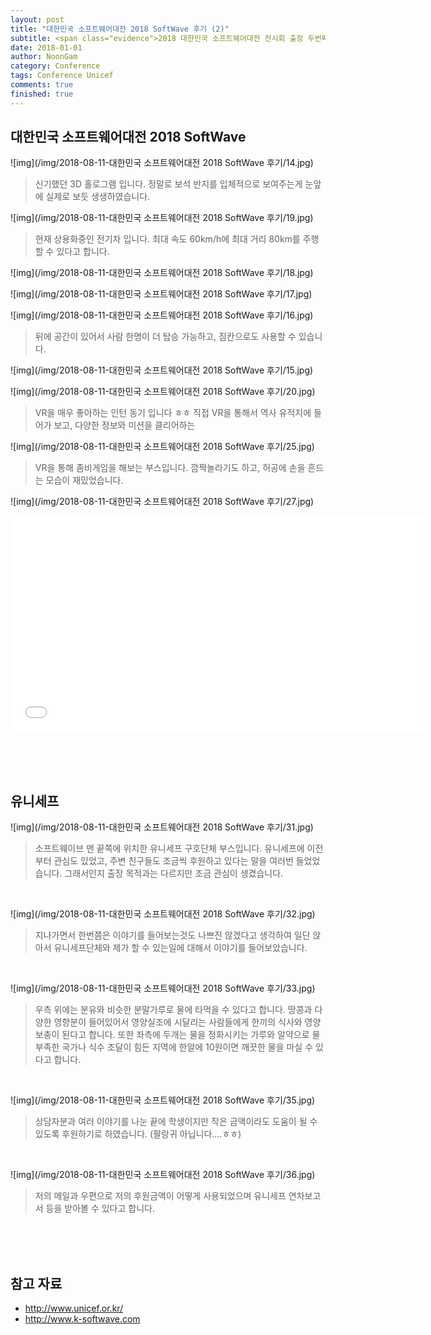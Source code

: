 ```yaml
---
layout: post
title: "대한민국 소프트웨어대전 2018 SoftWave 후기 (2)"
subtitle: <span class="evidence">2018 대한민국 소프트웨어대전 전시회 출장 두번째</span>
date: 2018-01-01
author: NoonGam
category: Conference
tags: Conference Unicef
comments: true
finished: true
---
```




## 대한민국 소프트웨어대전 2018 SoftWave

![img](/img/2018-08-11-대한민국 소프트웨어대전 2018 SoftWave 후기/14.jpg)

> 신기했던 3D 홀로그램 입니다. 정말로 보석 반지를 입체적으로 보여주는게 눈앞에 실제로 보듯 생생하였습니다.

![img](/img/2018-08-11-대한민국 소프트웨어대전 2018 SoftWave 후기/19.jpg)

> 현재 상용화중인 전기차 입니다. 최대 속도 60km/h에 최대 거리 80km를 주행할 수 있다고 합니다.

![img](/img/2018-08-11-대한민국 소프트웨어대전 2018 SoftWave 후기/18.jpg)

![img](/img/2018-08-11-대한민국 소프트웨어대전 2018 SoftWave 후기/17.jpg)



![img](/img/2018-08-11-대한민국 소프트웨어대전 2018 SoftWave 후기/16.jpg)

> 뒤에 공간이 있어서 사람 한명이 더 탑승 가능하고, 짐칸으로도 사용할 수 있습니다.  

![img](/img/2018-08-11-대한민국 소프트웨어대전 2018 SoftWave 후기/15.jpg)









![img](/img/2018-08-11-대한민국 소프트웨어대전 2018 SoftWave 후기/20.jpg)

> VR을 매우 좋아하는 인턴 동기 입니다 ㅎㅎ 직접 VR을 통해서 역사 유적지에 들어가 보고, 다양한 정보와
미션을 클리어하는

![img](/img/2018-08-11-대한민국 소프트웨어대전 2018 SoftWave 후기/25.jpg)

> VR을 통해 좀비게임을 해보는 부스입니다. 깜짝놀라기도 하고, 허공에 손을 흔드는 모습이 재밌었습니다.

![img](/img/2018-08-11-대한민국 소프트웨어대전 2018 SoftWave 후기/27.jpg)




<iframe width="660" height="345" src="//www.youtube.com/embed/LM0T6hLH15k?start=14"
 frameborder="0" allowfullscreen></iframe>



<br><br><br>


## 유니세프

![img](/img/2018-08-11-대한민국 소프트웨어대전 2018 SoftWave 후기/31.jpg)

> 소프트웨이브 맨 끝쪽에 위치한 유니세프 구호단체 부스입니다. 유니세프에 이전부터 관심도 있었고, 주변 친구들도 조금씩 후원하고 있다는 말을 여러번 들었었습니다.
그래서인지 출장 목적과는 다르지만 조금 관심이 생겼습니다.

<br>

![img](/img/2018-08-11-대한민국 소프트웨어대전 2018 SoftWave 후기/32.jpg)

> 지나가면서 한번쯤은 이야기를 들어보는것도 나쁘진 않겠다고 생각하여 일단 앉아서 유니세프단체와 제가 할 수 있는일에 대해서 이야기를 들어보았습니다.

<br>

![img](/img/2018-08-11-대한민국 소프트웨어대전 2018 SoftWave 후기/33.jpg)

> 우측 위에는 분유와 비슷한 분말가루로 물에 타먹을 수 있다고 합니다. 땅콩과 다양한 영향분이 들어있어서 영양실조에 시달리는 사람들에게 한끼의 식사와 영양보충이 된다고 합니다.
또한 좌측에 두개는 물을 정화시키는 가루와 알약으로 물 부족한 국가나 식수 조달이 힘든 지역에 한알에 10원이면 깨끗한 물을 마실 수 있다고 합니다.


<br>

![img](/img/2018-08-11-대한민국 소프트웨어대전 2018 SoftWave 후기/35.jpg)

> 상담자분과 여러 이야기를 나눈 끝에 학생이지만 작은 금액이라도 도움이 될 수 있도록 후원하기로 하였습니다. (팔랑귀 아닙니다....ㅎㅎ)


<br>

![img](/img/2018-08-11-대한민국 소프트웨어대전 2018 SoftWave 후기/36.jpg)

> 저의 메일과 우편으로 저의 후원금액이 어떻게 사용되었으며 유니세프 연차보고서 등을 받아볼 수 있다고 합니다.

<br><br><br>

## 참고 자료
* http://www.unicef.or.kr/
* http://www.k-softwave.com
